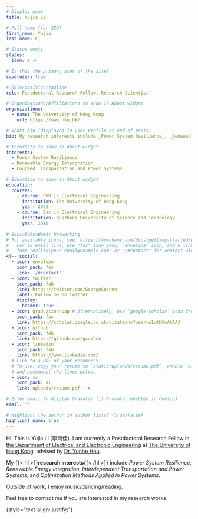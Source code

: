 ```yaml
---
# Display name
title: Yujia Li

# Full name (for SEO)
first_name: Yujia
last_name: Li

# Status emoji
status:
  icon: # ☕️

# Is this the primary user of the site?
superuser: true

# Role/position/tagline
role: Postdoctoral Research Fellow, Research Scientist

# Organizations/Affiliations to show in About widget
organizations:
  - name: The University of Hong Kong
    url: https://www.hku.hk/

# Short bio (displayed in user profile at end of posts)
bio: My research interests include _Power System Resilience_, _Renewable Energy Integration_, _Interdependent Transportation and Power Systems_, and _Optimization Methods Applied in Power Systems_. 

# Interests to show in About widget
interests:
  - Power System Resilience
  - Renewable Energy Intergration
  - Coupled Transportation and Power Systems

# Education to show in About widget
education:
  courses:
    - course: PhD in Electrical Engineering
      institution: The University of Hong Kong
      year: 2022
    - course: Bsc in Electrical Engineering
      institution: Huazhong University of Science and Technology
      year: 2018
      
# Social/Academic Networking
# For available icons, see: https://wowchemy.com/docs/getting-started/page-builder/#icons
#   For an email link, use "fas" icon pack, "envelope" icon, and a link in the
#   form "mailto:your-email@example.com" or "/#contact" for contact widget.
<!-- social:
  - icon: envelope
    icon_pack: fas
    link: '/#contact'
  - icon: twitter
    icon_pack: fab
    link: https://twitter.com/GeorgeCushen
    label: Follow me on Twitter
    display:
      header: true
  - icon: graduation-cap # Alternatively, use `google-scholar` icon from `ai` icon pack
    icon_pack: fas
    link: https://scholar.google.co.uk/citations?user=sIwtMXoAAAAJ
  - icon: github
    icon_pack: fab
    link: https://github.com/gcushen
  - icon: linkedin
    icon_pack: fab
    link: https://www.linkedin.com/
  # Link to a PDF of your resume/CV.
  # To use: copy your resume to `static/uploads/resume.pdf`, enable `ai` icons in `params.yaml`,
  # and uncomment the lines below.
  - icon: cv
    icon_pack: ai
    link: uploads/resume.pdf -->

# Enter email to display Gravatar (if Gravatar enabled in Config)
email: ''

# Highlight the author in author lists? (true/false)
highlight_name: true
---
```


Hi! This is Yujia Li (李雨佳). I am currently a Postdoctoral Research Fellow in [the Department of Electrical and Electronic Engineering](https://www.eee.hku.hk/) at [The University of Hong Kong](https://www.hku.hk/), advised by [Dr. Yunhe Hou](https://www.eee.hku.hk/~yhhou/index.htm). 

My {{< hl >}}**research interests**{{< /hl >}} include _Power System Resilience_, _Renewable Energy Integration_, _Interdependent Transportation and Power Systems_, and _Optimization Methods Applied in Power Systems_. 

Outside of work, I enjoy music/dancing/reading.

Feel free to contact me if you are interested in my research works.


{style="text-align: justify;"}
